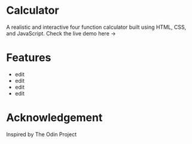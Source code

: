 # Calculator
A realistic and interactive four function calculator built using HTML, CSS, and JavaScript. Check the live demo here -> 
# Features 
- edit
- edit
- edit
- edit
# Acknowledgement
Inspired by The Odin Project
